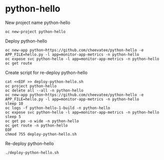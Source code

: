 # python-hello

New project name python-hello
~~~
oc new-project python-hello
~~~

Deploy python-hello
~~~
oc new-app python~https://github.com/cheevatee/python-hello -e APP_FILE=hello.py -l app=monitor-app-metrics -n python-hello
oc expose svc python-hello -l app=monitor-app-metrics -n python-hello
oc get route
~~~

Create script for re-deploy python-hello
~~~
cat <<EOF >> deploy-python-hello.sh
oc project python-hello
oc delete all --all -n python-hello
oc new-app python~https://github.com/cheevatee/python-hello -e APP_FILE=hello.py -l app=monitor-app-metrics -n python-hello
sleep 10
oc logs -f python-hello-1-build -n python-hello
oc expose svc python-hello -l app=monitor-app-metrics -n python-hello
sleep 5
oc get po -o wide -n python-hello
oc get route -n python-hello
EOF
chmod 755 deploy-python-hello.sh
~~~

Re-deploy python-hello

~~~
./deploy-python-hello.sh
~~~

